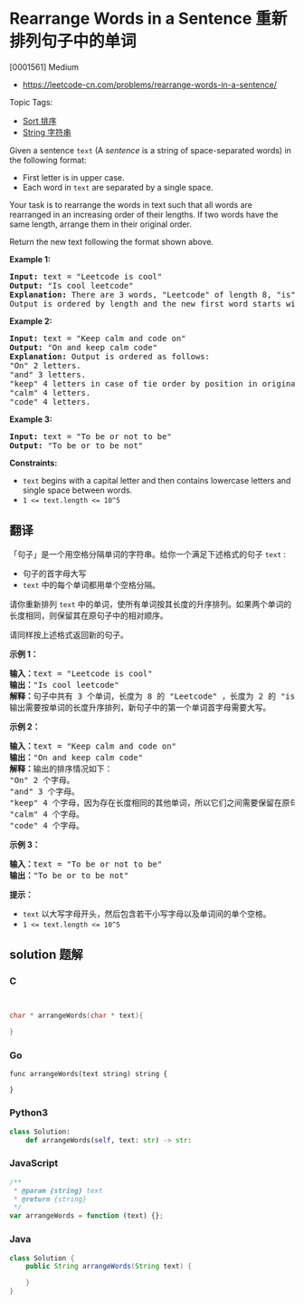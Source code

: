 # Rearrange Words in a Sentence 重新排列句子中的单词

[0001561] Medium

- https://leetcode-cn.com/problems/rearrange-words-in-a-sentence/

Topic Tags:

- [Sort 排序](https://leetcode-cn.com/tag/sort/)
- [String 字符串](https://leetcode-cn.com/tag/string/)

Given a sentence `text` (A *sentence* is a string of space-separated words) in the following format:

- First letter is in upper case.
- Each word in `text` are separated by a single space.

Your task is to rearrange the words in text such that all words are rearranged in an increasing order of their lengths. If two words have the same length, arrange them in their original order.

Return the new text following the format shown above.

**Example 1:**

<pre><strong>Input:</strong> text = "Leetcode is cool"
<strong>Output:</strong> "Is cool leetcode"
<strong>Explanation: </strong>There are 3 words, "Leetcode" of length 8, "is" of length 2 and "cool" of length 4.
Output is ordered by length and the new first word starts with capital letter.
</pre>

**Example 2:**

<pre><strong>Input:</strong> text = "Keep calm and code on"
<strong>Output:</strong> "On and keep calm code"
<strong>Explanation: </strong>Output is ordered as follows:
"On" 2 letters.
"and" 3 letters.
"keep" 4 letters in case of tie order by position in original text.
"calm" 4 letters.
"code" 4 letters.
</pre>

**Example 3:**

<pre><strong>Input:</strong> text = "To be or not to be"
<strong>Output:</strong> "To be or to be not"
</pre>

**Constraints:**

- `text` begins with a capital letter and then contains lowercase letters and single space between words.
- `1 <= text.length <= 10^5`

## 翻译

「句子」是一个用空格分隔单词的字符串。给你一个满足下述格式的句子 `text` :

- 句子的首字母大写
- `text` 中的每个单词都用单个空格分隔。

请你重新排列 `text` 中的单词，使所有单词按其长度的升序排列。如果两个单词的长度相同，则保留其在原句子中的相对顺序。

请同样按上述格式返回新的句子。

**示例 1：**

<pre><strong>输入：</strong>text = "Leetcode is cool"
<strong>输出：</strong>"Is cool leetcode"
<strong>解释：</strong>句子中共有 3 个单词，长度为 8 的 "Leetcode" ，长度为 2 的 "is" 以及长度为 4 的 "cool" 。
输出需要按单词的长度升序排列，新句子中的第一个单词首字母需要大写。
</pre>

**示例 2：**

<pre><strong>输入：</strong>text = "Keep calm and code on"
<strong>输出：</strong>"On and keep calm code"
<strong>解释：</strong>输出的排序情况如下：
"On" 2 个字母。
"and" 3 个字母。
"keep" 4 个字母，因为存在长度相同的其他单词，所以它们之间需要保留在原句子中的相对顺序。
"calm" 4 个字母。
"code" 4 个字母。
</pre>

**示例 3：**

<pre><strong>输入：</strong>text = "To be or not to be"
<strong>输出：</strong>"To be or to be not"
</pre>

**提示：**

- `text` 以大写字母开头，然后包含若干小写字母以及单词间的单个空格。
- `1 <= text.length <= 10^5`

## solution 题解

### C

```c


char * arrangeWords(char * text){

}
```

### Go

```golang
func arrangeWords(text string) string {

}
```

### Python3

```python
class Solution:
    def arrangeWords(self, text: str) -> str:
```

### JavaScript

```javascript
/**
 * @param {string} text
 * @return {string}
 */
var arrangeWords = function (text) {};
```

### Java

```java
class Solution {
    public String arrangeWords(String text) {

    }
}
```

